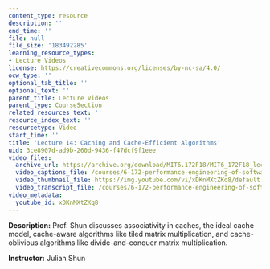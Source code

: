 ```yaml
---
content_type: resource
description: ''
end_time: ''
file: null
file_size: '183492285'
learning_resource_types:
- Lecture Videos
license: https://creativecommons.org/licenses/by-nc-sa/4.0/
ocw_type: ''
optional_tab_title: ''
optional_text: ''
parent_title: Lecture Videos
parent_type: CourseSection
related_resources_text: ''
resource_index_text: ''
resourcetype: Video
start_time: ''
title: 'Lecture 14: Caching and Cache-Efficient Algorithms'
uid: 3ce8907d-ad9b-260d-9436-f47dcf9f1eee
video_files:
  archive_url: https://archive.org/download/MIT6.172F18/MIT6_172F18_lecture_14_300k.mp4
  video_captions_file: /courses/6-172-performance-engineering-of-software-systems-fall-2018/a4cf806f928a506cbe85c8bbf333083c_xDKnMXtZKq8.vtt
  video_thumbnail_file: https://img.youtube.com/vi/xDKnMXtZKq8/default.jpg
  video_transcript_file: /courses/6-172-performance-engineering-of-software-systems-fall-2018/7d9bd2d2b309a0c7d07011d1fe1f9302_xDKnMXtZKq8.pdf
video_metadata:
  youtube_id: xDKnMXtZKq8
---
```


**Description:** Prof. Shun discusses associativity in caches, the ideal cache model, cache-aware algorithms like tiled matrix multiplication, and cache-oblivious algorithms like divide-and-conquer matrix multiplication.

**Instructor:** Julian Shun

